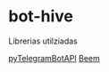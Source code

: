 # bot-hive

Librerias utilziadas 

[pyTelegramBotAPI](https://github.com/eternnoir/pyTelegramBotAPI#getting-started)
[Beem](https://beem.readthedocs.io/)
